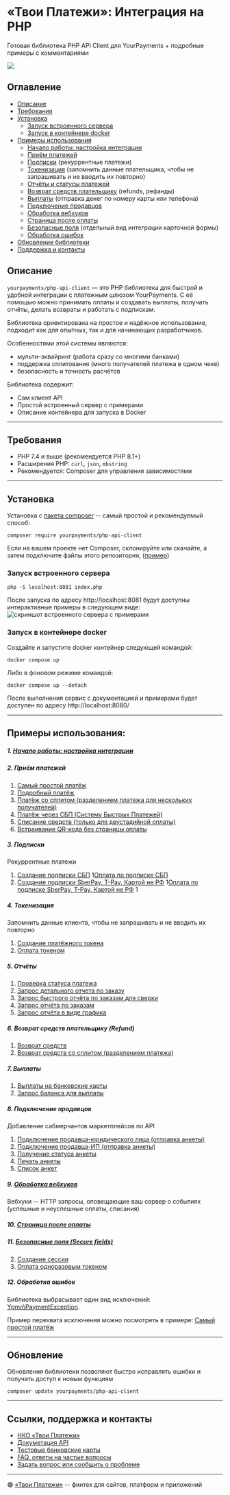 # «Твои Платежи»: Интеграция на PHP
Готовая библиотека PHP API Client для YourPayments + 
подробные примеры с комментариями

![](https://repository-images.githubusercontent.com/638835276/2067d028-b541-4355-b069-3c12c8a28042)

## Оглавление
- [Описание](#описание)
- [Требования](#требования)
- [Установка](#установка)
  - [Запуск встроенного сервера](#запуск-встроенного-сервера)
  - [Запуск в контейнере docker](#запуск-в-контейнере-docker)
- [Примеры использования](#примеры-использования)
  - [Начало работы: настройка интеграции](#1-начало-работы-настройка-интеграции)
  - [Приём платежей](#2-приём-платежей)
  - [Подписки](#3-подписки) (рекуррентные платежи)
  - [Токенизация](#4-токенизация) (запомнить данные плательщика, чтобы не запрашивать и не вводить их повторно)
  - [Отчёты и статусы платежей](#5-отчёты)
  - [Возврат средств плательщику](#6-возврат-средств-плательщику-refund) (refunds, рефанды)
  - [Выплаты](#7-выплаты) (отправка денег по номеру карты или телефона)
  - [Подключение продавцов](#8-подключение-продавцов)
  - [Обработка вебхуков](#9-обработка-вебхуков)
  - [Страница после оплаты](#10-страница-после-оплаты)
  - [Безопасные поля](#11-безопасные-поля-secure-fields) (отдельный вид интеграции карточной формы)
  - [Обработка ошибок](#12-обработка-ошибок)
- [Обновление библиотеки](#обновление)
- [Поддержка и контакты](#ссылки-поддержка-и-контакты)

## Описание
`yourpayments/php-api-client` — это PHP библиотека для быстрой и удобной интеграции с платежным шлюзом YourPayments. 
С её помощью можно принимать оплаты и создавать выплаты, получать  отчёты, делать возвраты и работать с подпискам.

Библиотека ориентирована на простое и надёжное использование, подходит как для опытных, так и для начинающих разработчиков.

Особенностями этой системы являются:
- мульти-эквайринг (работа сразу со многими банками)
- поддержка сплитования (много получателей платежа в одном чеке)
- безопасность и точность расчётов

Библиотека содержит:
- Сам клиент API
- Простой встроенный сервер с примерами
- Описание контейнера для запуска в Docker

---

## Требования

- PHP 7.4 и выше (рекомендуется PHP 8.1+)
- Расширения PHP: `curl`, `json`, `mbstring`
- Рекомендуется: Composer для управления зависимостями

---

## Установка
Установка с [пакета composer](https://packagist.org/packages/yourpayments/php-api-client) -- самый простой и рекомендуемый способ:

```shell
composer require yourpayments/php-api-client
```

Если на вашем проекте нет Composer, 
склонируйте или скачайте, а затем подключите файлы этого репозитория, 
([пример](src/Examples/autoload.php)) 

### Запуск встроенного сервера
```shell
php -S localhost:8081 index.php
```

После запуска по адресу http://localhost:8081 будут доступны интерактивные примеры в следующем виде:
![скриншот встроенного сервера с примерами](/screenshot2.jpg)


### Запуск в контейнере docker
Создайте и запустите docker контейнер следующей командой:
```shell
docker compose up
```

Либо в фоновом режиме командой:
```shell
docker compose up --detach
```
После выполнения сервис с документацией и примерами будет доступен по адресу http://localhost:8080/

---
 
## Примеры использования:
##### 1. [Начало работы: настройка интеграции](src/Examples/start.php)

##### 2. Приём платежей
1. [Cамый простой платёж](src/Examples/simpleGetPaymentLink.php)
1. [Подробный платёж](src/Examples/getPaymentLink.php)
1. [Платёж со сплитом (разделением платежа для нескольких получателей)](src/Examples/getPaymentLinkMarketplace.php)
1. [Платёж через СБП (Систему Быстрых Платежей)](src/Examples/getFasterPayment.php)
1. [Списание средств (только для двустадийной оплаты)](src/Examples/paymentCapture.php)
1. [Встраивание QR-кода без страницы оплаты](/src/Examples/payQrCode.php) 

##### 3. Подписки
Рекуррентные платежи
1. [Создание подписки СБП](src/Examples/getBindingFasterPayment.php)
1[Оплата по подписке СБП](src/Examples/paymentByFasterBinding.php)
1. [Создание подписки SberPay, T-Pay, Картой не РФ](src/Examples/getBindingPays.php)
1[Оплата по подписке SberPay, T-Pay, Картой не РФ](src/Examples/paymentByBindingPays.php)
1
   
##### 4. Токенизация
Запомнить данные клиента, чтобы не запрашивать и не вводить их повторно
1. [Создание платёжного токена ](src/Examples/getToken.php)
2. [Оплата токеном](src/Examples/paymentByToken.php)
  
##### 5. Отчёты
1. [Проверка статуса платежа](src/Examples/paymentGetStatus.php)
2. [Запрос детального отчета по заказу](src/Examples/getReportOrderDetails.php)
3. [Запрос быстрого отчёта по заказам для сверки](src/Examples/getReportOrder.php)
4. [Запрос отчёта по заказам](src/Examples/getReportGeneral.php)
5. [Запрос отчёта в виде графика](src/Examples/getReportChart.php)

##### 6. Возврат средств плательщику (Refund)
1. [Возврат средств](src/Examples/paymentRefund.php)
2. [Возврат средств со сплитом (разделением платежа)](src/Examples/paymentRefundMarketplace.php)

##### 7. Выплаты
1. [Выплаты на банковские карты](src/Examples/payoutCreate.php)
2. [Запрос баланса для выплаты](src/Examples/payoutGetBalance.php)

##### 8. Подключение продавцов
Добавление сабмерчантов маркетплейсов по API
1. [Подключение продавца-юридического лица (отправка анкеты)](src/Examples/qstCreateOrg.php)
2. [Подключение продавца-ИП (отправка анкеты)](src/Examples/qstCreateIp.php)
3. [Получение статуса анкеты](src/Examples/qstStatus.php)
4. [Печать анкеты](src/Examples/qstPrint.php)
5. [Список анкет](src/Examples/qstList.php)

##### 9. [Обработка вебхуков](src/Examples/webhookProcessing.php)
Вебхуки -- HTTP запросы, оповещающие ваш сервер о событиях (успешные и неуспешные оплаты, списания) 

##### 10. [Страница после оплаты](src/Examples/returnPage.php)

##### 11. [Безопасные поля (Secure fields)](src/Examples/secureFields.php)
2. [Создание сессии](src/Examples/getSession.php)
3. [Оплата одноразовым токеном](src/Examples/oneTimeTokenPayment.php)

##### 12. Обработка ошибок
Библиотека выбрасывает один вид исключений: [Ypmn\PaymentException](/src/PaymentException.php).

Пример перехвата исключения можно посмотреть в примере: [Cамый простой платёж](src/Examples/simpleGetPaymentLink.php)

---

## Обновление

Обновления библиотеки позволяют быстро исправлять ошибки и получать доступ к новым функциям

```shell
composer update yourpayments/php-api-client
```

---

## Ссылки, поддержка и контакты
- [НКО «Твои Платежи»](https://YPMN.ru/?utm_source=php-api-client)
- [Докуметация API](https://ypmn.ru/ru/documentation/?utm_source=php-api-client)
- [Тестовые банковские карты](https://ypmn.ru/ru/documentation/?utm_source=php-api-client#tag/testing)
- [FAQ, ответы на частые вопросы](https://ypmn.ru/ru/support/?utm_source=php-api-client)
- [Задать вопрос или сообщить о проблеме](https://github.com/yourpayments/php-api-client/issues/new)

---
🟢 [«Твои Платежи»](https://YPMN.ru/ "Платёжная система для сайтов, платформ и приложений") -- финтех для сайтов, платформ и приложений
